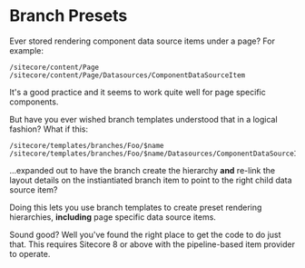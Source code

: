 # Branch Presets

Ever stored rendering component data source items under a page? For example:

	/sitecore/content/Page
	/sitecore/content/Page/Datasources/ComponentDataSourceItem

It's a good practice and it seems to work quite well for page specific components.

But have you ever wished branch templates understood that in a logical fashion? What if this:

	/sitecore/templates/branches/Foo/$name
	/sitecore/templates/branches/Foo/$name/Datasources/ComponentDataSourceItem

...expanded out to have the branch create the hierarchy __and__ re-link the layout details on the instiantiated branch item to point to the right child data source item?

Doing this lets you use branch templates to create preset rendering hierarchies, __including__ page specific data source items.

Sound good? Well you've found the right place to get the code to do just that. This requires Sitecore 8 or above with the pipeline-based item provider to operate.